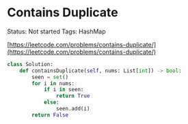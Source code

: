 # Contains Duplicate

Status: Not started
Tags: HashMap

[https://leetcode.com/problems/contains-duplicate/](https://leetcode.com/problems/contains-duplicate/)

```python
class Solution:
    def containsDuplicate(self, nums: List[int]) -> bool:
        seen = set()
        for i in nums:
            if i in seen:
                return True
            else:
                seen.add(i)
        return False
```